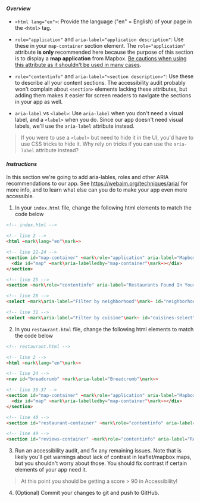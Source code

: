 #### _Overview_

* `<html lang="en">`: Provide the language ("en" = English) of your page in the `<html>` tag. 

* `role="application"` and `aria-label="application description"`: Use these in your `map-container` section element. The `role="application"` attribute **is only** recommended here because the purpose of this section is to display a **map application** from Mapbox. [Be cautions when using this attribute as it shouldn't be used in many cases](https://www.marcozehe.de/2012/02/06/if-you-use-the-wai-aria-role-application-please-do-so-wisely/).

* `role="contentinfo"` and `aria-label="<section description>"`: Use these to describe all your content sections. The accessibility audit probably won't complain about `<section>` elements lacking these attributes, but adding them makes it easier for screen readers to navigate the sections in your app as well. 

* `aria-label` vs `<label>`: Use `aria-label` when you don't need a visual label, and a `<label>` when you do. Since our app doesn't need visual labels, we'll use the  `aria-label` attribute instead.
> If you were to use a `<label>` but need to hide it in the UI, you'd have to use CSS tricks to hide it. Why rely on tricks if you can use the `aria-label` attribute instead?

#### _Instructions_

In this section we're going to add aria-lables, roles and other ARIA recommendations to our app. See https://webaim.org/techniques/aria/ for more info, and to learn what else can you do to make your app even more accessible.

1. In your `index.html` file, change the following html elements to match the code below
```html
<!-- index.html -->

<!-- line 2 -->
<html ~mark\lang="en"\mark~>

<!-- line 22-24 -->
<section id="map-container" ~mark\role="application" aria-label="Mapbox Maps"\mark~>
  <div id="map" ~mark\aria-labelledby="map-container"\mark~></div>
</section>

<!-- line 25 -->
<section ~mark\role="contentinfo" aria-label="Restaurants Found In Your Area"\mark~>

<!-- line 28 -->
<select ~mark\aria-label="Filter by neighborhood"\mark~ id="neighborhoods-select" name="neighborhoods" onchange="updateRestaurants()">

<!-- line 31 -->
<select ~mark\aria-label="Filter by cuisine"\mark~ id="cuisines-select" name="cuisines" onchange="updateRestaurants()">
```

2. In you `restaurant.html` file, change the following html elements to match the code below
```html
<!-- restaurant.html -->

<!-- line 2 -->
<html ~mark\lang="en"\mark~>

<!-- line 24 -->
<nav id="breadcrumb" ~mark\aria-label="Breadcrumb"\mark~>

<!-- line 35-37 -->
<section id="map-container" ~mark\role="application" aria-label="Mapbox Maps"\mark~>
  <div id="map" ~mark\aria-labelledby="map-container"\mark~></div>
</section>

<!-- line 40 -->
<section id="restaurant-container" ~mark\role="contentinfo" aria-label="Restaurant Information"\mark~>

<!-- line 49 -->
<section id="reviews-container" ~mark\role="contentinfo" aria-label="Restaurant Reviews"\mark~>
```

3. Run an accessibility audit, and fix any remaining issues. Note that is likely you'll get warnings about lack of contrast in leaflet/mapbox maps, but you shouldn't worry about those. You should fix contrast if certain elements of your app need it.
> At this point you should be getting a score > 90 in Accessibility!

4. (Optional) Commit your changes to git and push to GitHub.

